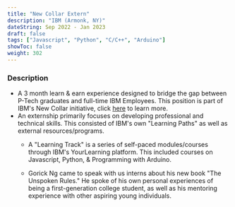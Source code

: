 ```yaml
---
title: "New Collar Extern"
description: "IBM (Armonk, NY)"
dateString: Sep 2022 - Jan 2023
draft: false
tags: ["Javascript", "Python", "C/C++", "Arduino"]
showToc: false
weight: 302
---
```


### Description

- A 3 month learn & earn experience designed to bridge the gap between P-Tech graduates and full-time 
  IBM Employees.
  This position is part of IBM's New Collar initiative, click [here](https://www.ibm.com/blogs/ibm-training/new-collar-coursera/) to learn more.
- An externship primarily focuses on developing professional and
  technical skills. This consisted of IBM's own "Learning Paths" as well as external resources/programs.
  - A "Learning Track" is a series of self-paced modules/courses through IBM's YourLearning
    platform. This included courses on Javascript, Python, & Programming with Arduino. 
  - Gorick Ng came to speak with us interns about his new book "The Unspoken Rules." He spoke of his
    own personal experiences of being a first-generation college student, as well as his mentoring experience with other aspiring young individuals. 

    <!-- - Own the Room -->
